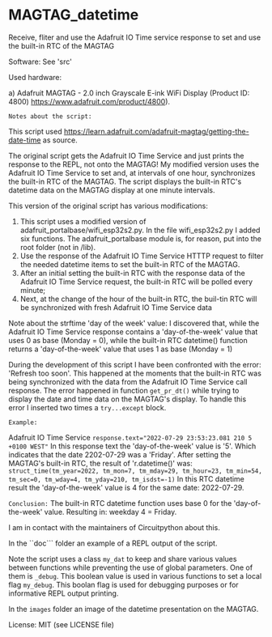 # MAGTAG_datetime
 Receive, fliter and use the Adafruit IO Time service response to set and use the built-in RTC of the MAGTAG

Software:
See 'src'

Used hardware:

a) Adafruit MAGTAG - 2.0 inch Grayscale E-ink WiFi Display (Product ID: 4800) https://www.adafruit.com/product/4800).
  
```Notes about the script:```

This script used https://learn.adafruit.com/adafruit-magtag/getting-the-date-time as source.

The original script gets the Adafruit IO Time Service and just prints the response to the REPL, not onto the MAGTAG!
My modified version uses the Adafruit IO Time Service to set and, at intervals of one hour, synchronizes the built-in RTC of the MAGTAG.
The script displays the built-in RTC's datetime data on the MAGTAG display at one minute intervals.

This version of the original script has various modifications:
1) This script uses a modified version of adafruit_portalbase/wifi_esp32s2.py. In the file wifi_esp32s2.py I added six functions.
   The adafruit_portalbase module is, for reason, put into the root folder (not in /lib).
2) Use the response of the Adafruit IO Time Service HTTTP request to filter the needed datetime items to set the built-in RTC of the MAGTAG.
3) After an initial setting the built-in RTC with the response data of the Adafruit IO Time Service request, the built-in RTC will be polled every minute;
4) Next, at the change of the hour of the built-in RTC, the buil-tin RTC will be synchronized with fresh Adafruit IO Time Service data

Note about the strftime 'day of the week' value:
I discovered that, while the Adafruit IO Time Service response contains a 'day-of-the-week' value that uses 0 as base (Monday = 0),
while the built-in RTC datetime() function returns a 'day-of-the-week' value that uses 1 as base (Monday = 1)

During the development of this script I have been confronted with the error: 'Refresh too soon'.
This happened at the moments that the built-in RTC was being synchronized with the data from the Adafruit IO Time Service call response.
The error happened in function ```get_pr_dt()``` while trying to display the date and time data on the MAGTAG's display. To handle this error I inserted two times a ```try...except``` block.

```Example:```

Adafruit IO Time Service ```response.text="2022-07-29 23:53:23.081 210 5 +0100 WEST"```
In this response text the 'day-of-the-week' value is '5'. Which indicates that the date 2202-07-29 was a 'Friday'.
After setting the MAGTAG's built-in RTC, the result of 'r.datetime()' was: 
```struct_time(tm_year=2022, tm_mon=7, tm_mday=29, tm_hour=23, tm_min=54, tm_sec=0, tm_wday=4, tm_yday=210, tm_isdst=-1)```
In this RTC datetime result the 'day-of-the-week' value is 4 for the same date: 2022-07-29.

```Conclusion:```
The built-in RTC datetime function uses base 0 for the 'day-of-the-week' value. Resulting in: weekday 4 = Friday.

I am in contact with the maintainers of Circuitpython about this.

In the ``doc``` folder an example of a REPL output of the script.

Note the script uses a class ```my_dat``` to keep and share various values between functions while preventing the use of global parameters. One of them is ```_debug```. This boolean value is used in various functions to set a local flag ```my_debug```. This boolan flag is used for debugging purposes or for informative REPL output printing.

In the ```images``` folder an image of the datetime presentation on the MAGTAG.


License: MIT (see LICENSE file)